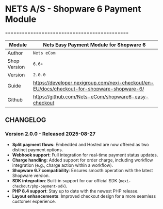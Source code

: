 # NETS A/S - Shopware 6 Payment Module
============================================

|Module | Nets Easy Payment Module for Shopware 6
|------|----------
|Author | `Nets eCom`
|Shop Version | `6.6+`
|Version | `2.0.0`
|Guide | https://developer.nexigroup.com/nexi-checkout/en-EU/docs/checkout-for-shopware-shopware-6/
|Github | https://github.com/Nets-eCom/shopware6-easy-checkout

## CHANGELOG

### Version 2.0.0 - Released 2025-08-27

- **Split payment flows**: Embedded and Hosted are now offered as two distinct payment options.
- **Webhook support**: Full integration for real-time payment status updates.
- **Charge handling**: Added support for order charge, including workflow integration (e.g., charge action within a workflow).
- **Shopware 6.7 compatibility**: Ensures smooth operation with the latest Shopware version.
- **SDK integration**: Built-in support for our official SDK (`nexi-checkout/php-payment-sdk`).
- **PHP 8.4 support**: Stay up to date with the newest PHP release.
- **Layout enhancements**: Improved checkout design for a more seamless customer experience.